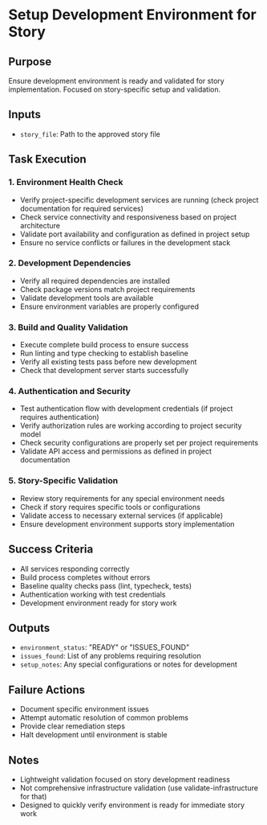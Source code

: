 # Setup Development Environment for Story

## Purpose

Ensure development environment is ready and validated for story implementation. Focused on story-specific setup and validation.

## Inputs

- `story_file`: Path to the approved story file

## Task Execution

### 1. Environment Health Check

- Verify project-specific development services are running (check project documentation for required services)
- Check service connectivity and responsiveness based on project architecture
- Validate port availability and configuration as defined in project setup
- Ensure no service conflicts or failures in the development stack

### 2. Development Dependencies

- Verify all required dependencies are installed
- Check package versions match project requirements
- Validate development tools are available
- Ensure environment variables are properly configured

### 3. Build and Quality Validation

- Execute complete build process to ensure success
- Run linting and type checking to establish baseline
- Verify all existing tests pass before new development
- Check that development server starts successfully

### 4. Authentication and Security

- Test authentication flow with development credentials (if project requires authentication)
- Verify authorization rules are working according to project security model
- Check security configurations are properly set per project requirements
- Validate API access and permissions as defined in project documentation

### 5. Story-Specific Validation

- Review story requirements for any special environment needs
- Check if story requires specific tools or configurations
- Validate access to necessary external services (if applicable)
- Ensure development environment supports story implementation

## Success Criteria

- All services responding correctly
- Build process completes without errors
- Baseline quality checks pass (lint, typecheck, tests)
- Authentication working with test credentials
- Development environment ready for story work

## Outputs

- `environment_status`: "READY" or "ISSUES_FOUND"
- `issues_found`: List of any problems requiring resolution
- `setup_notes`: Any special configurations or notes for development

## Failure Actions

- Document specific environment issues
- Attempt automatic resolution of common problems
- Provide clear remediation steps
- Halt development until environment is stable

## Notes

- Lightweight validation focused on story development readiness
- Not comprehensive infrastructure validation (use validate-infrastructure for that)
- Designed to quickly verify environment is ready for immediate story work
